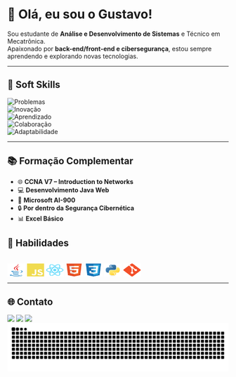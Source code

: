 # 👋 Olá, eu sou o Gustavo!  

Sou estudante de **Análise e Desenvolvimento de Sistemas** e Técnico em Mecatrônica.  
Apaixonado por **back-end/front-end e cibersegurança**, estou sempre aprendendo e explorando novas tecnologias.  

---
## 🤝 Soft Skills  

![Problemas](https://img.shields.io/badge/🧩-Resolução%20de%20Problemas-blue)  
![Inovação](https://img.shields.io/badge/🚀-Inovação%20e%20Otimização-green)  
![Aprendizado](https://img.shields.io/badge/📚-Aprendizado%20Contínuo-orange)  
![Colaboração](https://img.shields.io/badge/🤝-Colaboração%20e%20Comunicação-yellow)  
![Adaptabilidade](https://img.shields.io/badge/🔄-Adaptabilidade%20e%20Proatividade-red)  

---
## 📚 Formação Complementar  

- 🌐 **CCNA V7 – Introduction to Networks**  
- 💻 **Desenvolvimento Java Web**  
- 🤖 **Microsoft AI-900**  
- 🔒 **Por dentro da Segurança Cibernética**  
- 📊 **Excel Básico**

## 🚀 Habilidades  

<div style="display: inline_block"><br>
  <img align="center" alt="Gustavo-Java" height="30" width="40" src="https://raw.githubusercontent.com/devicons/devicon/master/icons/java/java-original.svg">
  <img align="center" alt="Gustavo-Js" height="30" width="40" src="https://raw.githubusercontent.com/devicons/devicon/master/icons/javascript/javascript-plain.svg">
  <img align="center" alt="Gustavo-React" height="30" width="40" src="https://raw.githubusercontent.com/devicons/devicon/master/icons/react/react-original.svg">
  <img align="center" alt="Gustavo-HTML" height="30" width="40" src="https://raw.githubusercontent.com/devicons/devicon/master/icons/html5/html5-original.svg">
  <img align="center" alt="Gustavo-CSS" height="30" width="40" src="https://raw.githubusercontent.com/devicons/devicon/master/icons/css3/css3-original.svg">
  <img align="center" alt="Gustavo-Python" height="30" width="40" src="https://raw.githubusercontent.com/devicons/devicon/master/icons/python/python-original.svg">
  <img align="center" alt="Gustavo-Git" height="30" width="40" src="https://raw.githubusercontent.com/devicons/devicon/master/icons/git/git-original.svg">
  
</div>  

---

## 🌐 Contato  

<div> 
  <a href="https://www.instagram.com/_gustavoporfirio_/" target="_blank"><img src="https://img.shields.io/badge/-Instagram-%23E4405F?style=for-the-badge&logo=instagram&logoColor=white"></a>
  <a href="https://www.linkedin.com/in/gustavo-de-souza-porfirio-dos-santos-a40b95208" target="_blank"><img src="https://img.shields.io/badge/-LinkedIn-%230077B5?style=for-the-badge&logo=linkedin&logoColor=white"></a> 
  <a href="mailto:gustavoporfirio70175@gmail.com"><img src="https://img.shields.io/badge/-Gmail-%23333?style=for-the-badge&logo=gmail&logoColor=white"></a>
</div>
<picture align="center">
  <source media="(prefers-color-scheme: dark)" srcset="https://raw.githubusercontent.com/Thiagoleandroytt/Thiagoleandroytt/output/github-contribution-grid-snake-dark.svg">
  <source media="(prefers-color-scheme: light)" srcset="https://raw.githubusercontent.com/Thiagoleandroytt/Thiagoleandroytt/output/github-contribution-grid-snake-dark.svg">
  <img align="center" alt="github contribution grid snake animation" src="https://raw.githubusercontent.com/Thiagoleandroytt/Thiagoleandroytt/output/github-contribution-grid-snake.svg">
</picture>
